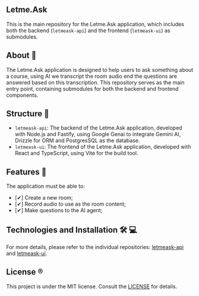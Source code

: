 ## Letme.Ask

This is the main repository for the Letme.Ask application, which includes both the backend (`letmeask-api`) and the frontend (`letmeask-ui`) as submodules.

## About 🎯

The Letme.Ask application is designed to help users to ask something about a course, using AI we transcript the room audio end the questions are answered based on this transcription. This repository serves as the main entry point, containing submodules for both the backend and frontend components.

## Structure 📂

- `letmeask-api`: The backend of the Letme.Ask application, developed with Node.js and Fastify, using Google Genai to integrate Gemini AI, Drizzle for ORM and PostgresSQL as the database.
- `letmeask-ui`: The frontend of the Letme.Ask application, developed with React and TypeScript, using Vite for the build tool.

## Features 📝

The application must be able to:

- [✔] Create a new room;
- [✔] Record audio to use as the room content;
- [✔] Make questions to the AI agent;

## Technologies and Installation 🛠 💻

For more details, please refer to the individual repositories: [letmeask-api](https://github.com/MateusFS99/letmeask-api) and [letmeask-ui](https://github.com/MateusFS99/letmeask-ui).

## License ®️

This project is under the MIT license. Consult the [LICENSE](LICENSE) for details.
